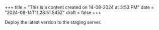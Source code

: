 +++
title = "This is a content created on 14-08-2024 at 3:53 PM"
date = "2024-08-14T11:28:51.545Z"
draft = false
+++

  Deploy the latest version to the staging server.
        